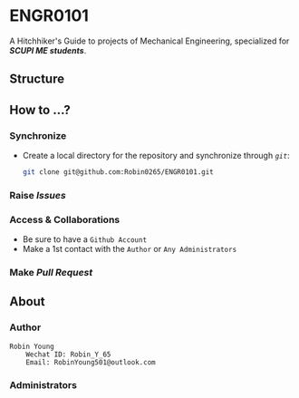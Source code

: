 # ENGR0101

A Hitchhiker's Guide to projects of Mechanical Engineering, specialized for ***SCUPI ME students***.

## Structure

## How to ...?

### Synchronize

* Create a local directory for the repository and synchronize through *``git``*:

    ```bash
    git clone git@github.com:Robin0265/ENGR0101.git
    ```

### Raise ***Issues***

### Access & Collaborations

* Be sure to have a ``Github Account``
* Make a 1st contact with the ``Author`` or ``Any Administrators``

### Make ***Pull Request***

## About

### Author

```
Robin Young
    Wechat ID: Robin_Y_65
    Email: RobinYoung501@outlook.com
```

### Administrators

```

```
